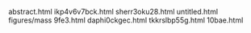 abstract.html
ikp4v6v7bck.html
sherr3oku28.html
untitled.html
figures/mass
9fe3.html
daphi0ckgec.html
tkkrslbp55g.html
10bae.html